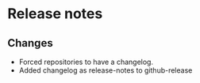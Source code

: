 # Release notes

## Changes

- Forced repositories to have a changelog.
- Added changelog as release-notes to github-release
